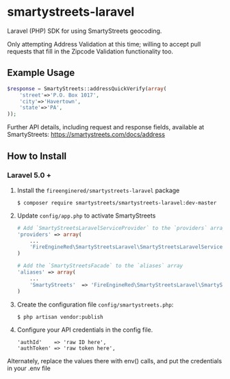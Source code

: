 # smartystreets-laravel
Laravel (PHP) SDK for using SmartyStreets geocoding.

Only attempting Address Validation at this time; willing to accept pull requests that fill in the Zipcode Validation functionality too.

Example Usage
--------------

```php
$response = SmartyStreets::addressQuickVerify(array(
    'street'=>'P.O. Box 1017',
    'city'=>'Havertown',
    'state'=>'PA',
));
```
Further API details, including request and response fields, available at SmartyStreets: https://smartystreets.com/docs/address


How to Install
---------------

### Laravel 5.0 +

1.  Install the `fireenginered/smartystreets-laravel` package

    ```shell
    $ composer require smartystreets/smartystreets-laravel:dev-master
    ```

1. Update `config/app.php` to activate SmartyStreets

    ```php
    # Add `SmartyStreetsLaravelServiceProvider` to the `providers` array
    'providers' => array(
        ...
        'FireEngineRed\SmartyStreetsLaravel\SmartyStreetsLaravelServiceProvider',
    )

    # Add the `SmartyStreetsFacade` to the `aliases` array
    'aliases' => array(
        ...
        'SmartyStreets'  => 'FireEngineRed\SmartyStreetsLaravel\SmartyStreetsFacade',
    )
    ```

1. Create the configuration file `config/smartystreets.php`:

    ```shell
    $ php artisan vendor:publish
    ```

1. Configure your API credentials in the config file.

    ```shell
	'authId' 	=> 'raw ID here',
	'authToken'	=> 'raw token here',
    ```
    
Alternately, replace the values there with env() calls, and put the credentials in your .env file
